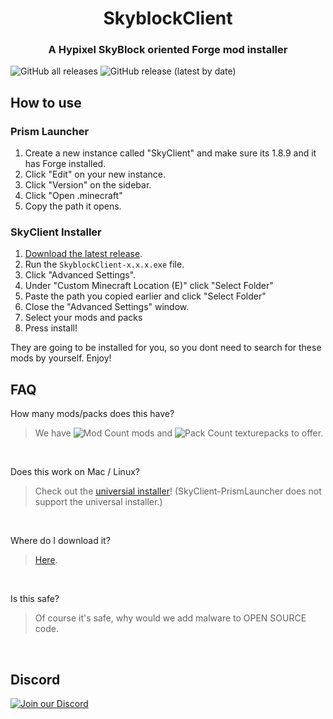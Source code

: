 <h1 align = "center">SkyblockClient</h1>
<h3 align = "center">A Hypixel SkyBlock oriented Forge mod installer</h3>

![GitHub all releases](https://img.shields.io/github/downloads/Raidenxd2/SkyClient-PrismLauncher/total?style=flat-square) ![GitHub release (latest by date)](https://img.shields.io/github/downloads/Raidenxd2/SkyClient-PrismLauncher/latest/total?style=flat-square)


## How to use
### Prism Launcher
1. Create a new instance called "SkyClient" and make sure its 1.8.9 and it has Forge installed.
2. Click "Edit" on your new instance.
3. Click "Version" on the sidebar.
4. Click "Open .minecraft"
5. Copy the path it opens.

### SkyClient Installer
1. [Download the latest release](https://github.com/Raidenxd2/SkyClient-PrismLauncher/releases/latest).
2. Run the `SkyblockClient-x.x.x.exe` file.
3. Click "Advanced Settings".
4. Under "Custom Minecraft Location (E)" click "Select Folder"
5. Paste the path you copied earlier and click "Select Folder"
6. Close the "Advanced Settings" window.
7. Select your mods and packs
8. Press install!



They are going to be installed for you, so you dont need to search for these mods by yourself. Enjoy!





## FAQ

How many mods/packs does this have?

> We have ![Mod Count](https://img.shields.io/badge/-31-lightgrey?style=flat-square) mods and ![Pack Count](https://img.shields.io/badge/-20-lightgrey?style=flat-square) texturepacks to offer.
<br/>

Does this work on Mac / Linux?

> Check out the [universial installer](https://github.com/SkyblockClient/Skyclient-installer-Java/releases/latest)! (SkyClient-PrismLauncher does not support the universal  installer.)
<br/>



Where do I download it?

> [Here](https://github.com/Raidenxd2/SkyClient-PrismLauncher/releases/latest).
<br/>



Is this safe?

> Of course it's safe, why would we add malware to OPEN SOURCE code.
<br/>

## Discord

<a href="https://discord.gg/VH6fdBYzQQ"><img src="https://discordapp.com/api/guilds/780181693100982273/widget.png?style=banner2" alt="Join our Discord"/></a>
